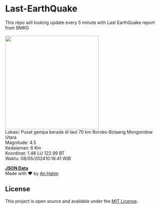 # Last-EarthQuake
This repo will looking update every 5 minute with Last EarthQuake report from BMKG
<br>
<br>
<img src="https://static.bmkg.go.id/20240508101641.mmi.jpg" width="300"/>
<br>
Lokasi: Pusat gempa berada di laut 70 km Boroko-Bolaang Mongondow Utara <br>
Magnitude: 4.5 <br>
Kedalaman: 6 Km <br>
Koordinat: 1.48 LU 122.99 BT <br>
Waktu: 08/05/202410:16:41 WIB <br>

<a href="./data/data.json">**JSON Data**</a>
<br>
Made with ❤️ by <a href="https://github.com/an-halim">An Halim</a>
## License

This project is open source and available under the [MIT License](LICENSE).

